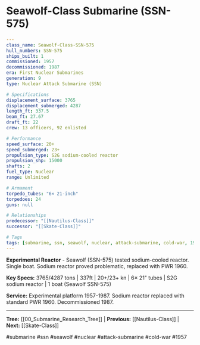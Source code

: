 # Seawolf-Class Submarine (SSN-575)

```yaml
---
class_name: Seawolf-Class-SSN-575
hull_numbers: SSN-575
ships_built: 1
commissioned: 1957
decommissioned: 1987
era: First Nuclear Submarines
generation: 9
type: Nuclear Attack Submarine (SSN)

# Specifications
displacement_surface: 3765
displacement_submerged: 4287
length_ft: 337.5
beam_ft: 27.67
draft_ft: 22
crew: 13 officers, 92 enlisted

# Performance
speed_surface: 20+
speed_submerged: 23+
propulsion_type: S2G sodium-cooled reactor
propulsion_shp: 15000
shafts: 2
fuel_type: Nuclear
range: Unlimited

# Armament
torpedo_tubes: "6× 21-inch"
torpedoes: 24
guns: null

# Relationships
predecessor: "[[Nautilus-Class]]"
successor: "[[Skate-Class]]"

# Tags
tags: [submarine, ssn, seawolf, nuclear, attack-submarine, cold-war, 1957]
---
```

**Experimental Reactor** - Seawolf (SSN-575) tested sodium-cooled reactor. Single boat. Sodium reactor proved problematic, replaced with PWR 1960.

**Key Specs:** 3765/4287 tons | 337ft | 20+/23+ kn | 6× 21" tubes | S2G sodium reactor | 1 boat (Seawolf SSN-575)

**Service:** Experimental platform 1957-1987. Sodium reactor replaced with standard PWR 1960. Decommissioned 1987.

---
**Tree:** [[00_Submarine_Research_Tree]] | **Previous:** [[Nautilus-Class]] | **Next:** [[Skate-Class]]

#submarine #ssn #seawolf #nuclear #attack-submarine #cold-war #1957
